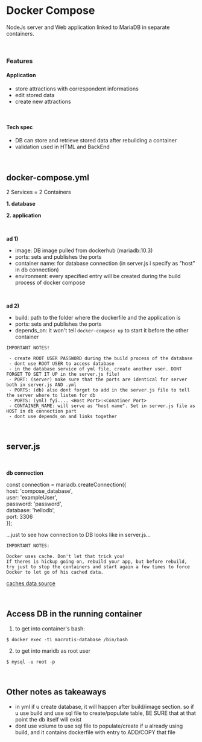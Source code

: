 # Docker Compose


NodeJs server and Web application linked to MariaDB in separate containers.

<br>

### Features

#### Application

  - store attractions with correspondent informations
  - edit stored data
  - create new attractions
  
<br>

#### Tech spec

  - DB can store and retrieve stored data after rebuilding a container
  - validation used in HTML and BackEnd



<br>

## docker-compose.yml

2 Services = 2 Containers

 **1. database**
 
 **2. application**
 
 <br>
 
**ad 1)**
 
  - image: DB image pulled from dockerhub (mariadb:10.3)
  - ports: sets and publishes the ports
  - container name: for database connection (in server.js i specify as "host" in db connection)
  - environment: every specified entry will be created during the build process of docker compose
  
 <br>
 
 **ad 2)**
 
  - build: path to the folder where the dockerfile and the application is
  - ports: sets and publishes the ports
  - depends_on: it won't tell `docker-compose up` to start it before the other container

```
IMPORTANT NOTES!

 - create ROOT USER PASSWORD during the build process of the database
 - dont use ROOT USER to access database
 - in the database service of yml file, create another user. DONT FORGET TO SET IT UP in the server.js file!
 - PORT: (server) make sure that the ports are identical for server both in server.js AND .yml
 - PORTS: (db) also dont forget to add in the server.js file to tell the server where to listen for db
 - PORTS: (yml) fyi.... <Host Port>:<Conatiner Port>
 - CONTAINER_NAME: will serve as "host name". Set in server.js file as HOST in db connection part
 - dont use depends_on and links together
```

<br>


## server.js

<br>

**db connection**

const connection = mariadb.createConnection({ <br>
  host: 'compose_database', <br>
  user: 'exampleUser', <br>
  password: 'password', <br>
  database: 'hellodb', <br>
  port: 3306 <br>
});

...just to see how connection to DB looks like in server.js...


```
IMPORTANT NOTES:

Docker uses cache. Don't let that trick you! 
If theres is hickup going on, rebuild your app, but before rebuild, 
try just to stop the containers and start again a few times to force Docker to let go of his cached data.

```

[caches data source](https://stackoverflow.com/questions/32612650/how-to-get-docker-compose-to-always-re-create-containers-from-fresh-images)

<br>

## Access DB in the running container


1) to get into container's bash:

```
$ docker exec -ti macrotis-database /bin/bash 
```

2) to get into maridb as root user

```
$ mysql -u root -p

```

<br>

## Other notes as takeaways

  - in yml if u create database, it will happen after build/image section.
  so if u use build and use sql file to create/populate table, BE SURE that at that point the db itself will exist
  - dont use volume to use sql file to populate/create if u already using build, 
  and it contains dockerfile with entry to ADD/COPY that file
  
  
  
